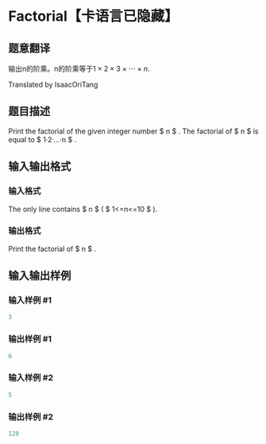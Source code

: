 # Factorial【卡语言已隐藏】

## 题意翻译

输出n的阶乘。n的阶乘等于$1\times 2\times 3\times \cdots\times n$.

Translated by IsaacOriTang

## 题目描述

Print the factorial of the given integer number $ n $ . The factorial of $ n $ is equal to $ 1·2·...·n $ .

## 输入输出格式

### 输入格式

The only line contains $ n $ ( $ 1<=n<=10 $ ).

### 输出格式

Print the factorial of $ n $ .

## 输入输出样例

### 输入样例 #1

```cpp
3

```
### 输出样例 #1

```cpp
6

```
### 输入样例 #2

```cpp
5

```
### 输出样例 #2

```cpp
120

```
